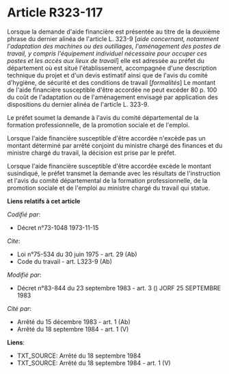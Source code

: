 # Article R323-117

Lorsque la demande d'aide financière est présentée au titre de la deuxième phrase du dernier alinéa de l'article L. 323-9
[*aide concernant, notamment l'adaptation des machines ou des outillages, l'aménagement des postes de travail, y compris
l'équipement individuel nécessaire pour occuper ces postes et les accès aux lieux de travail*] elle est adressée au préfet du
département où est situé l'établissement, accompagnée d'une description technique du projet et d'un devis estimatif ainsi que
de l'avis du comité d'hygiène, de sécurité et des conditions de travail [*formalités*]     Le montant de l'aide financière
susceptible d'être accordée ne peut excéder 80 p. 100 du coût de l'adaptation ou de l'aménagement envisagé par application
des dispositions du dernier alinéa de l'article L. 323-9.

Le préfet soumet la demande à l'avis du comité départemental de la formation professionnelle, de la promotion sociale et de
l'emploi.

Lorsque l'aide financière susceptible d'être accordée n'excède pas un montant déterminé par arrêté conjoint du ministre
chargé des finances et du ministre chargé du travail, la décision est prise par le préfet.

Lorsque l'aide financière susceptible d'être accordée excède le montant susindiqué, le préfet transmet la demande avec les
résultats de l'instruction et l'avis du comité départemental de la formation professionnelle, de la promotion sociale et de
l'emploi au ministre chargé du travail qui statue.

**Liens relatifs à cet article**

_Codifié par_:

  - Décret n°73-1048 1973-11-15

_Cite_:

  - Loi n°75-534 du 30 juin 1975 - art. 29 (Ab)
  - Code du travail - art. L323-9 (Ab)

_Modifié par_:

  - Décret n°83-844 du 23 septembre 1983 - art. 3 () JORF 25 SEPTEMBRE 1983

_Cité par_:

  - Arrêté du 15 décembre 1983 - art. 1 (Ab)
  - Arrêté du 18 septembre 1984 - art. 1 (V)

**Liens**:

  - TXT_SOURCE: Arrêté du 18 septembre 1984
  - TXT_SOURCE: Arrêté du 18 septembre 1984 - art. 1 (V)
